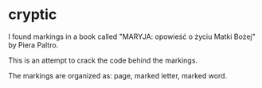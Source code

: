 cryptic
=======

I found markings in a book called "MARYJA: opowieść o życiu Matki Bożej" by Piera Paltro.

This is an attempt to crack the code behind the markings.

The markings are organized as: page, marked letter, marked word.

